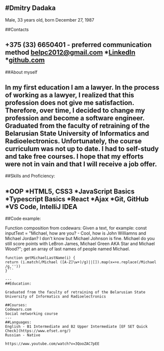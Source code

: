 #Dmitry Dadaka
---
Male, 33 years old, born December 27, 1987

##Contacts

+375 (33) 6650401 - preferred communication method
belpc2012@gmail.com
*[LinkedIn](https://www.linkedin.com/feed/)
*[github.com](https://github.com/dmitrydadaka)
---
##About myself

In my first education I am a lawyer. In the process of working as a lawyer, I realized that this profession does not give me satisfaction. Therefore, over time, I decided to change my profession and become a software engineer. Graduated from the faculty of retraining of the Belarusian State University of Informatics and Radioelectronics. Unfortunately, the course curriculum was not up to date. I had to self-study and take free courses. I hope that my efforts were not in vain and that I will receive a job offer.
---
##Skills and Proficiency:

*OOP
*HTML5, CSS3
*JavaScript Basics
*Typescript Basics
*React
*Ajax
*Git, GitHub
*VS Code, IntelliJ IDEA
---
##Code example:

Function composition from codewars:
Given a text, for example:
const inputText = "Michael, how are you? - Cool, how is John Williamns and Michael Jordan? I don't know but Michael Johnson is fine. Michael do you still score points with LeBron James, Michael Green AKA Star and Michael Wood?";
get an array of last names of people named Michael.

```
function getMichaelLastName(i) {
return (i.match(/Michael ([A-Z]\w+)/g)||[]).map(x=>x.replace(/Michael /g,''))
}```

---
##Education:

Graduated from the faculty of retraining of the Belarusian State University of Informatics and Radioelectronics

##Courses:
Codewars.com
Social networking course
---
##Languages:
English - B1 Intermediate and B2 Upper Intermediate [EF SET Quick Check](https://www.efset.org/)
Russian - Native

https://www.youtube.com/watch?v=3QooZAC7pEE